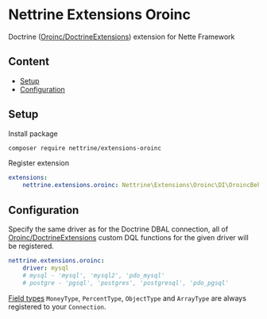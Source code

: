 # Nettrine Extensions Oroinc

Doctrine ([Oroinc/DoctrineExtensions](https://github.com/oroinc/doctrine-extensions)) extension for Nette Framework

## Content

- [Setup](#setup)
- [Configuration](#configuration)

## Setup

Install package

```bash
composer require nettrine/extensions-oroinc
```

Register extension

```yaml
extensions:
    nettrine.extensions.oroinc: Nettrine\Extensions\Oroinc\DI\OroincBehaviorExtension
```

## Configuration

Specify the same driver as for the Doctrine DBAL connection, all of [Oroinc/DoctrineExtensions](https://github.com/oroinc/doctrine-extensions) custom DQL functions for the given driver will be registered.

```yaml
nettrine.extensions.oroinc:
    driver: mysql
    # mysql - 'mysql', 'mysql2', 'pdo_mysql'
    # postgre - 'pgsql', 'postgres', 'postgresql', 'pdo_pgsql'
```

[Field types](https://github.com/oroinc/doctrine-extensions#field-types) `MoneyType`, `PercentType`, `ObjectType` and `ArrayType` are always registered to your `Connection`.
